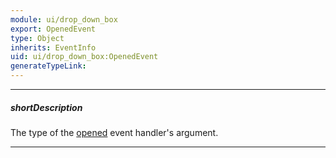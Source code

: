 ```yaml
---
module: ui/drop_down_box
export: OpenedEvent
type: Object
inherits: EventInfo
uid: ui/drop_down_box:OpenedEvent
generateTypeLink: 
---
```

---
##### shortDescription
The type of the [opened]({basewidgetpath}/Events/#opened) event handler's argument.

---
<!-- Description goes here -->